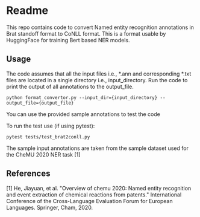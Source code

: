 # Readme

This repo contains code to convert Named entity recognition annotations in Brat standoff format to CoNLL format. This is a format usable by HuggingFace for training Bert based NER models.

## Usage

The code assumes that all the input files i.e., *.ann and corresponding *.txt files are located in a single directory i.e., input_directory. Run the code to print the output of all annotations to the output_file.

    python format_convertor.py --input_dir={input_directory} --output_file={output_file}

You can use the provided sample annotations to test the code

To run the test use (if using pytest):

    pytest tests/test_brat2conll.py

The sample input annotations are taken from the sample dataset used for the CheMU 2020 NER task [1]

## References

[1] He, Jiayuan, et al. "Overview of chemu 2020: Named entity recognition and event extraction of chemical reactions from patents." International Conference of the Cross-Language Evaluation Forum for European Languages. Springer, Cham, 2020.
